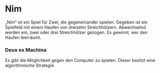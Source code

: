 # Nim

„Nim“ ist ein Spiel für Zwei, die gegeneinander spielen.
Gegeben ist ein Spielfeld mit einem Haufen von dreizehn Streichhölzern.
Abwechselnd werden ein, zwei oder drei Streichhölzer gezogen.
Es gewinnt, wer den Haufen leerräumt.


### Deus ex Machina
Es gibt die Möglichkeit gegen den Computer zu spielen. 
Dieser besitzt eine algorithmische Strategie.
